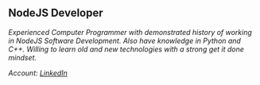 ## NodeJS Developer
_Experienced Computer Programmer with demonstrated history of working in NodeJS Software Development. Also have knowledge in Python and C++. Willing to learn old and new technologies with a strong get it done mindset._

_Account: [LinkedIn](https://www.linkedin.com/in/kentlouisegtonino/)_
